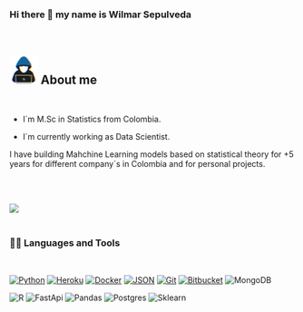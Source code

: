 ### Hi there 👋 my name is Wilmar Sepulveda

<br>

	
## <picture><img src = "https://github.com/0xAbdulKhalid/0xAbdulKhalid/raw/main/assets/mdImages/about_me.gif" width = 50px></picture> **About me**


<br>

- I´m M.Sc in Statistics from Colombia.

- I´m currently working as Data Scientist.

I have building Mahchine Learning models based on statistical theory for +5 years for different company´s in Colombia and for personal projects.


<br><br>

<img src="https://user-images.githubusercontent.com/73097560/115834477-dbab4500-a447-11eb-908a-139a6edaec5c.gif"><br><br>

### 👨‍💻 Languages and Tools

<br />

[![Python](https://img.shields.io/badge/-python-black?style=flat&logo=python)](https://github.com/Wilmar3752) 
[![Heroku](https://img.shields.io/badge/-Heroku-gray?style=flat&logo=heroku&link=https://github.com/Wilmar3752)](https://github.com/Wilmar3752) 
[![Docker](https://img.shields.io/badge/-Docker-black?style=flat&logo=docker&link=https://github.com/Wilmar3752)](https://github.com/Wilmar3752) 
[![JSON](https://img.shields.io/badge/-json-02569B?style=flat&logo=json&link=https://github.com/Wilmar3752)](https://github.com/Wilmar3752)
[![Git](https://img.shields.io/badge/-Git-black?style=flat&logo=git&link=https://github.com/Wilmar3752)](https://github.com/Wilmar3752) 
[![Bitbucket](https://img.shields.io/badge/-Bitbucket-blue?style=flat&logo=bitbucket&link=https://github.com/Wilmar3752)](https://github.com/Wilmar3752)
![MongoDB](https://img.shields.io/badge/-MongoDB-FCA121?style=flat&logo=mongodb&link=https://github.com/Wilmar3752)

![R](https://img.shields.io/badge/-Rstudio-blue?style=flat&logo=R&link=https://github.com/Wilmar3752)
![FastApi](https://img.shields.io/badge/-FastApi-white?style=flat&logo=FastApi&link=https://github.com/Wilmar3752)
![Pandas](https://img.shields.io/badge/-Pandas-purple?style=flat&logo=Pandas&link=https://github.com/Wilmar3752)
![Postgres](https://img.shields.io/badge/-PostgreSQL-D5DBDB?style=flat&logo=Postgresql&link=https://github.com/Wilmar3752)
![Sklearn](https://img.shields.io/badge/-Sklearn-green?style=flat&logo=scikitlearn&link=https://github.com/Wilmar3752)
